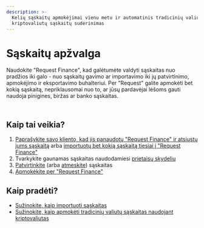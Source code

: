 ```yaml
---
description: >-
  Kelių sąskaitų apmokėjimai vienu metu ir automatinis tradicinių valiutų ir
  kriptovaliutų sąskaitų suderinimas
---
```


# Sąskaitų apžvalga

Naudokite "Request Finance", kad galėtumėte valdyti sąskaitas nuo pradžios iki galo - nuo sąskaitų gavimo ar importavimo iki jų patvirtinimo, apmokėjimo ir eksportavimo buhalteriui. Per "Request" galite apmokėti bet kokią sąskaitą, nepriklausomai nuo to, ar jūsų pardavėjai lėšoms gauti naudoja pinigines, biržas ar banko sąskaitas.

\
Kaip tai veikia? <a href="#h_f261ed6d2f" id="h_f261ed6d2f"></a>
---------------------------------------------------------------

1. [Paprašykite savo kliento, kad jis panaudotų "Request Finance" ir atsiųstų jums sąskaitą](https://app.request.finance/pay/invoice-me) arba [importuotų bet kokią sąskaitą tiesiai į "Request Finance"](https://help.request.finance/en/articles/8580646-how-to-import-bills)
2. Tvarkykite gaunamas sąskaitas naudodamiesi [prietaisų skydeliu](https://app.request.finance/pay/bills)
3. [Patvirtinkite](https://help.request.finance/en/articles/8622018-how-do-i-approve-a-bill) (arba [atmeskite](https://help.request.finance/en/articles/8622142-how-do-i-reject-a-bill)) sąskaitas
4. [Apmokėkite per "Request Finance"](https://help.request.finance/en/collections/7067149-payments)

## Kaip pradėti? <a href="#h_151c2e0468" id="h_151c2e0468"></a>

* [Sužinokite, kaip importuoti sąskaitas](https://help.request.finance/en/articles/8580646-how-to-import-bills)
* [Sužinokite, kaip apmokėti tradicinių valiutų sąskaitas naudojant kriptovaliutas](https://help.request.finance/en/articles/8607098-how-to-pay-a-fiat-bill-with-crypto)
